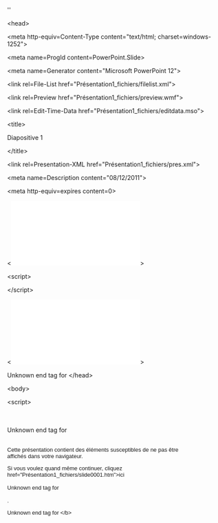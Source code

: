 '<html xmlns:v="urn:schemas-microsoft-com:vml"
xmlns:o="urn:schemas-microsoft-com:office:office"
xmlns:p="urn:schemas-microsoft-com:office:powerpoint"
xmlns:oa="urn:schemas-microsoft-com:office:activation"
xmlns="http://www.w3.org/TR/REC-html40">'



&lt;head&gt;




&lt;meta http-equiv=Content-Type content="text/html; charset=windows-1252"&gt;




&lt;meta name=ProgId content=PowerPoint.Slide&gt;




&lt;meta name=Generator content="Microsoft PowerPoint 12"&gt;




&lt;link rel=File-List href="Présentation1\_fichiers/filelist.xml"&gt;




&lt;link rel=Preview href="Présentation1\_fichiers/preview.wmf"&gt;




&lt;link rel=Edit-Time-Data href="Présentation1\_fichiers/editdata.mso"&gt;




&lt;title&gt;

Diapositive 1

&lt;/title&gt;


<!--[gte mso 9](if.md)>

&lt;xml&gt;


> 

&lt;o:DocumentProperties&gt;


> > 

&lt;o:Author&gt;

FL05577a

&lt;/o:Author&gt;


> > 

&lt;o:LastAuthor&gt;

FL05577a

&lt;/o:LastAuthor&gt;


> > 

&lt;o:Revision&gt;

2

&lt;/o:Revision&gt;


> > 

&lt;o:TotalTime&gt;

21

&lt;/o:TotalTime&gt;


> > 

&lt;o:Created&gt;

2011-11-29T14:29:33Z

&lt;/o:Created&gt;


> > 

&lt;o:LastSaved&gt;

2011-12-08T14:38:39Z

&lt;/o:LastSaved&gt;


> > 

&lt;o:PresentationFormat&gt;

Affichage à l'écran (4:3)

&lt;/o:PresentationFormat&gt;


> > 

&lt;o:Company&gt;

EDF-DIT

&lt;/o:Company&gt;


> > 

&lt;o:Bytes&gt;

83285

&lt;/o:Bytes&gt;


> > 

&lt;o:Slides&gt;

1

&lt;/o:Slides&gt;


> > 

&lt;o:Version&gt;

12.00

&lt;/o:Version&gt;



> 

&lt;/o:DocumentProperties&gt;


> 

&lt;o:OfficeDocumentSettings&gt;


> > 

&lt;o:PixelsPerInch&gt;

80

&lt;/o:PixelsPerInch&gt;



> 

&lt;/o:OfficeDocumentSettings&gt;




&lt;/xml&gt;

<![endif](endif.md)-->


&lt;link rel=Presentation-XML href="Présentation1\_fichiers/pres.xml"&gt;




&lt;meta name=Description content="08/12/2011"&gt;




&lt;meta http-equiv=expires content=0&gt;


<![!ppt](if.md)>

&lt;script&gt;


<!--
> var ver = 0, appVer = navigator.appVersion, msie = appVer.indexOf( "MSIE " )
> var msieWin31 = (appVer.indexOf( "Windows 3.1" ) >= 0), isMac = (appVer.indexOf("Macintosh") >= 0)
> if( msie >= 0 )
> > ver = parseFloat( appVer.substring( msie+5, appVer.indexOf ( ";", msie ) ) )

> else
> > ver = parseInt( appVer )

> browserSupported=0
> if( !isMac && ver >= 4 && msie >= 0 ) {
> > browserSupported=1
> > window.location.replace( 'Présentation1\_fichiers/slide0001.htm'+document.location.hash )

> }
//-->


&lt;/script&gt;


<![endif](endif.md)>


Unknown end tag for &lt;/head&gt;





&lt;body&gt;




&lt;script&gt;

<!--

if( browserSupported )
> document.writeln('<div>');</li></ul>

//--><br>
<br>
Unknown end tag for </script><br>
<br>
<font face='Arial' size='2><b'>

<p>Cette présentation contient des éléments susceptibles de ne pas être<br>
affichés dans votre navigateur.</p>

<p>Si vous voulez quand même continuer, cliquez <a<br>
href="Présentation1_fichiers/slide0001.htm">ici<br>
<br>
Unknown end tag for </a><br>
<br>
.</p>



Unknown end tag for &lt;/b&gt;

</font>

<script>

<!--<br>
<br>
if( browserSupported )<br>
<blockquote>document.writeln('

Unknown end tag for &lt;/div&gt;

');

//-->

&lt;/script&gt;




Unknown end tag for &lt;/body&gt;





Unknown end tag for &lt;/html&gt;

